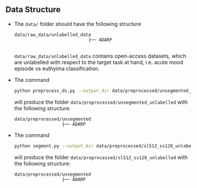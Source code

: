 ## Data Structure


- The `data/` folder should have the following structure

  ```
  data/raw_data/unlabelled_data
                              ├── ADARP
                              
  ```
  `data/raw_data/unlabelled_data` contains open-access datasets, which are unlabelled with respect to the target task at hand, i.e. acute mood episode vs euthyima classification.
- The command

  ```bash
  python preprocess_ds.py --output_dir data/preprocessed/unsegmented_unlabelled --overwrite --e4selflearning
  ```

  will produce the folder `data/preprocessed/unsegmented_unlabelled` with the following structure:

  ```
  data/preprocessed/unsegmented
                    ├── ADARP

- The command

  ```bash
  python segment.py --output_dir data/preprocessed/sl512_ss128_unlabelled --segmentation_mode 1 --segment_length 512 --step_size 128 --overwrite --data_dir data/preprocessed/unsegmented_unlabelled
  ```

  will produce the folder `data/preprocessed/sl512_ss128_unlabelled` with the following structure:

  ```
  data/preprocessed/unsegmented
                    ├── ADARP

  ```